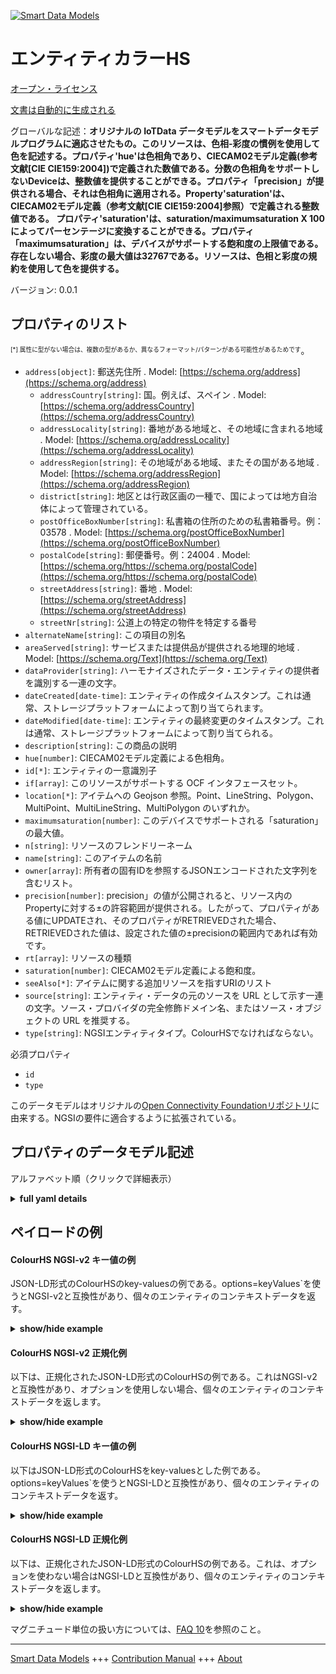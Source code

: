 <!-- 10-Header -->    
[![Smart Data Models](https://smartdatamodels.org/wp-content/uploads/2022/01/SmartDataModels_logo.png "Logo")](https://smartdatamodels.org)    
エンティティカラーHS    
===========<!-- /10-Header -->    
<!-- 15-License -->    
[オープン・ライセンス](https://github.com/smart-data-models//dataModel.OCF/blob/master/ColourHS/LICENSE.md)    
[文書は自動的に生成される](https://docs.google.com/presentation/d/e/2PACX-1vTs-Ng5dIAwkg91oTTUdt8ua7woBXhPnwavZ0FxgR8BsAI_Ek3C5q97Nd94HS8KhP-r_quD4H0fgyt3/pub?start=false&loop=false&delayms=3000#slide=id.gb715ace035_0_60)    
<!-- /15-License -->    
<!-- 20-Description -->    
グローバルな記述：**オリジナルの IoTData データモデルをスマートデータモデルプログラムに適応させたもの。このリソースは、色相-彩度の慣例を使用して色を記述する。プロパティ'hue'は色相角であり、CIECAM02モデル定義(参考文献[CIE CIE159:2004])で定義された数値である。分数の色相角をサポートしないDeviceは、整数値を提供することができる。プロパティ「precision」が提供される場合、それは色相角に適用される。Property'saturation'は、CIECAM02モデル定義（参考文献[CIE CIE159:2004]参照）で定義される整数値である。  プロパティ'saturation'は、saturation/maximumsaturation X 100 によってパーセンテージに変換することができる。プロパティ「maximumsaturation」は、デバイスがサポートする飽和度の上限値である。存在しない場合、彩度の最大値は32767である。リソースは、色相と彩度の規約を使用して色を提供する。**    
バージョン: 0.0.1    
<!-- /20-Description -->    
<!-- 30-PropertiesList -->    
## プロパティのリスト    
<sup><sub>[*] 属性に型がない場合は、複数の型があるか、異なるフォーマット/パターンがある可能性があるためです</sub></sup>。    
- `address[object]`: 郵送先住所  . Model: [https://schema.org/address](https://schema.org/address)	- `addressCountry[string]`: 国。例えば、スペイン  . Model: [https://schema.org/addressCountry](https://schema.org/addressCountry)    
	- `addressLocality[string]`: 番地がある地域と、その地域に含まれる地域  . Model: [https://schema.org/addressLocality](https://schema.org/addressLocality)    
	- `addressRegion[string]`: その地域がある地域、またその国がある地域  . Model: [https://schema.org/addressRegion](https://schema.org/addressRegion)    
	- `district[string]`: 地区とは行政区画の一種で、国によっては地方自治体によって管理されている。      
	- `postOfficeBoxNumber[string]`: 私書箱の住所のための私書箱番号。例：03578  . Model: [https://schema.org/postOfficeBoxNumber](https://schema.org/postOfficeBoxNumber)    
	- `postalCode[string]`: 郵便番号。例：24004  . Model: [https://schema.org/https://schema.org/postalCode](https://schema.org/https://schema.org/postalCode)    
	- `streetAddress[string]`: 番地  . Model: [https://schema.org/streetAddress](https://schema.org/streetAddress)    
	- `streetNr[string]`: 公道上の特定の物件を特定する番号      
- `alternateName[string]`: この項目の別名  - `areaServed[string]`: サービスまたは提供品が提供される地理的地域  . Model: [https://schema.org/Text](https://schema.org/Text)- `dataProvider[string]`: ハーモナイズされたデータ・エンティティの提供者を識別する一連の文字。  - `dateCreated[date-time]`: エンティティの作成タイムスタンプ。これは通常、ストレージプラットフォームによって割り当てられます。  - `dateModified[date-time]`: エンティティの最終変更のタイムスタンプ。これは通常、ストレージプラットフォームによって割り当てられる。  - `description[string]`: この商品の説明  - `hue[number]`: CIECAM02モデル定義による色相角。  - `id[*]`: エンティティの一意識別子  - `if[array]`: このリソースがサポートする OCF インタフェースセット。  - `location[*]`: アイテムへの Geojson 参照。Point、LineString、Polygon、MultiPoint、MultiLineString、MultiPolygon のいずれか。  - `maximumsaturation[number]`: このデバイスでサポートされる「saturation」の最大値。  - `n[string]`: リソースのフレンドリーネーム  - `name[string]`: このアイテムの名前  - `owner[array]`: 所有者の固有IDを参照するJSONエンコードされた文字列を含むリスト。  - `precision[number]`: precision」の値が公開されると、リソース内のPropertyに対する±の許容範囲が提供される。したがって、プロパティがある値にUPDATEされ、そのプロパティがRETRIEVEDされた場合、RETRIEVEDされた値は、設定された値の±precisionの範囲内であれば有効です。  - `rt[array]`: リソースの種類  - `saturation[number]`: CIECAM02モデル定義による飽和度。  - `seeAlso[*]`: アイテムに関する追加リソースを指すURIのリスト  - `source[string]`: エンティティ・データの元のソースを URL として示す一連の文字。ソース・プロバイダの完全修飾ドメイン名、またはソース・オブジェクトの URL を推奨する。  - `type[string]`: NGSIエンティティタイプ。ColourHSでなければならない。  <!-- /30-PropertiesList -->    
<!-- 35-RequiredProperties -->    
必須プロパティ    
- `id`  - `type`  <!-- /35-RequiredProperties -->    
<!-- 40-RequiredProperties -->    
このデータモデルはオリジナルの[Open Connectivity Foundationリポジトリ](https://github.com/openconnectivityfoundation/IoTDataModels)に由来する。NGSIの要件に適合するように拡張されている。    
<!-- /40-RequiredProperties -->    
<!-- 50-DataModelHeader -->    
## プロパティのデータモデル記述    
アルファベット順（クリックで詳細表示）    
<!-- /50-DataModelHeader -->    
<!-- 60-ModelYaml -->    
<details><summary><strong>full yaml details</strong></summary>      
```yaml    
ColourHS:      
  description: 'Smart Data Models Program adaptation of the original IoTData data Models. This Resource describes the colour using hue-saturation conventions. The Property ''hue'' is the hue angle, it is a number value as defined by the CIECAM02 model definition (see reference [CIE CIE159:2004]). A Device that does not support fractional hue angles can provide integer values. If Property ''precision'' is provided it applies to the hue angle. The Property ''saturation'' is an integer value as defined by the CIECAM02 model definition (see reference [CIE CIE159:2004]).  The Property ''saturation'' can be converted to a percentage by saturation/maximumsaturation X 100; where maximumsaturation is 32767 if the Property itself is not present. The Property ''maximumsaturation'' is the upper bound on the saturation supported by the Device. If not present the maximum value for saturation is 32767. The Resource provides the colour using hue and saturation conventions. '      
  properties:      
    address:      
      description: The mailing address      
      properties:      
        addressCountry:      
          description: 'The country. For example, Spain'      
          type: string      
          x-ngsi:      
            model: https://schema.org/addressCountry      
            type: Property      
        addressLocality:      
          description: 'The locality in which the street address is, and which is in the region'      
          type: string      
          x-ngsi:      
            model: https://schema.org/addressLocality      
            type: Property      
        addressRegion:      
          description: 'The region in which the locality is, and which is in the country'      
          type: string      
          x-ngsi:      
            model: https://schema.org/addressRegion      
            type: Property      
        district:      
          description: 'A district is a type of administrative division that, in some countries, is managed by the local government'      
          type: string      
          x-ngsi:      
            type: Property      
        postOfficeBoxNumber:      
          description: 'The post office box number for PO box addresses. For example, 03578'      
          type: string      
          x-ngsi:      
            model: https://schema.org/postOfficeBoxNumber      
            type: Property      
        postalCode:      
          description: 'The postal code. For example, 24004'      
          type: string      
          x-ngsi:      
            model: https://schema.org/https://schema.org/postalCode      
            type: Property      
        streetAddress:      
          description: The street address      
          type: string      
          x-ngsi:      
            model: https://schema.org/streetAddress      
            type: Property      
        streetNr:      
          description: Number identifying a specific property on a public street      
          type: string      
          x-ngsi:      
            type: Property      
      type: object      
      x-ngsi:      
        model: https://schema.org/address      
        type: Property      
    alternateName:      
      description: An alternative name for this item      
      type: string      
      x-ngsi:      
        type: Property      
    areaServed:      
      description: The geographic area where a service or offered item is provided      
      type: string      
      x-ngsi:      
        model: https://schema.org/Text      
        type: Property      
    dataProvider:      
      description: A sequence of characters identifying the provider of the harmonised data entity      
      type: string      
      x-ngsi:      
        type: Property      
    dateCreated:      
      description: Entity creation timestamp. This will usually be allocated by the storage platform      
      format: date-time      
      type: string      
      x-ngsi:      
        type: Property      
    dateModified:      
      description: Timestamp of the last modification of the entity. This will usually be allocated by the storage platform      
      format: date-time      
      type: string      
      x-ngsi:      
        type: Property      
    description:      
      description: A description of this item      
      type: string      
      x-ngsi:      
        type: Property      
    hue:      
      description: The hue angle as defined by the CIECAM02 model definition.      
      maximum: 360.0      
      minimum: 0.0      
      type: number      
      x-ngsi:      
        type: Property      
    id:      
      anyOf:      
        - description: Identifier format of any NGSI entity      
          maxLength: 256      
          minLength: 1      
          pattern: ^[\w\-\.\{\}\$\+\*\[\]`|~^@!,:\\]+$      
          type: string      
          x-ngsi:      
            type: Property      
        - description: Identifier format of any NGSI entity      
          format: uri      
          type: string      
          x-ngsi:      
            type: Property      
      description: Unique identifier of the entity      
      x-ngsi:      
        type: Property      
    if:      
      description: The OCF Interface set supported by this Resource.      
      items:      
        enum:      
          - oic.if.a      
          - oic.if.baseline      
        type: string      
      minItems: 2      
      readOnly: true      
      type: array      
      uniqueItems: true      
      x-ngsi:      
        type: Property      
    location:      
      description: 'Geojson reference to the item. It can be Point, LineString, Polygon, MultiPoint, MultiLineString or MultiPolygon'      
      oneOf:      
        - description: Geojson reference to the item. Point      
          properties:      
            bbox:      
              items:      
                type: number      
              minItems: 4      
              type: array      
            coordinates:      
              items:      
                type: number      
              minItems: 2      
              type: array      
            type:      
              enum:      
                - Point      
              type: string      
          required:      
            - type      
            - coordinates      
          title: GeoJSON Point      
          type: object      
          x-ngsi:      
            type: GeoProperty      
        - description: Geojson reference to the item. LineString      
          properties:      
            bbox:      
              items:      
                type: number      
              minItems: 4      
              type: array      
            coordinates:      
              items:      
                items:      
                  type: number      
                minItems: 2      
                type: array      
              minItems: 2      
              type: array      
            type:      
              enum:      
                - LineString      
              type: string      
          required:      
            - type      
            - coordinates      
          title: GeoJSON LineString      
          type: object      
          x-ngsi:      
            type: GeoProperty      
        - description: Geojson reference to the item. Polygon      
          properties:      
            bbox:      
              items:      
                type: number      
              minItems: 4      
              type: array      
            coordinates:      
              items:      
                items:      
                  items:      
                    type: number      
                  minItems: 2      
                  type: array      
                minItems: 4      
                type: array      
              type: array      
            type:      
              enum:      
                - Polygon      
              type: string      
          required:      
            - type      
            - coordinates      
          title: GeoJSON Polygon      
          type: object      
          x-ngsi:      
            type: GeoProperty      
        - description: Geojson reference to the item. MultiPoint      
          properties:      
            bbox:      
              items:      
                type: number      
              minItems: 4      
              type: array      
            coordinates:      
              items:      
                items:      
                  type: number      
                minItems: 2      
                type: array      
              type: array      
            type:      
              enum:      
                - MultiPoint      
              type: string      
          required:      
            - type      
            - coordinates      
          title: GeoJSON MultiPoint      
          type: object      
          x-ngsi:      
            type: GeoProperty      
        - description: Geojson reference to the item. MultiLineString      
          properties:      
            bbox:      
              items:      
                type: number      
              minItems: 4      
              type: array      
            coordinates:      
              items:      
                items:      
                  items:      
                    type: number      
                  minItems: 2      
                  type: array      
                minItems: 2      
                type: array      
              type: array      
            type:      
              enum:      
                - MultiLineString      
              type: string      
          required:      
            - type      
            - coordinates      
          title: GeoJSON MultiLineString      
          type: object      
          x-ngsi:      
            type: GeoProperty      
        - description: Geojson reference to the item. MultiLineString      
          properties:      
            bbox:      
              items:      
                type: number      
              minItems: 4      
              type: array      
            coordinates:      
              items:      
                items:      
                  items:      
                    items:      
                      type: number      
                    minItems: 2      
                    type: array      
                  minItems: 4      
                  type: array      
                type: array      
              type: array      
            type:      
              enum:      
                - MultiPolygon      
              type: string      
          required:      
            - type      
            - coordinates      
          title: GeoJSON MultiPolygon      
          type: object      
          x-ngsi:      
            type: GeoProperty      
      x-ngsi:      
        type: GeoProperty      
    maximumsaturation:      
      description: The maximum supported value of 'saturation' for this Device.      
      maximum: 32767      
      minimum: 0      
      readOnly: true      
      type: number      
      x-ngsi:      
        type: Property      
    n:      
      description: Friendly name of the Resource      
      maxLength: 64      
      readOnly: true      
      type: string      
      x-ngsi:      
        type: Property      
    name:      
      description: The name of this item      
      type: string      
      x-ngsi:      
        type: Property      
    owner:      
      description: A List containing a JSON encoded sequence of characters referencing the unique Ids of the owner(s)      
      items:      
        anyOf:      
          - description: Identifier format of any NGSI entity      
            maxLength: 256      
            minLength: 1      
            pattern: ^[\w\-\.\{\}\$\+\*\[\]`|~^@!,:\\]+$      
            type: string      
            x-ngsi:      
              type: Property      
          - description: Identifier format of any NGSI entity      
            format: uri      
            type: string      
            x-ngsi:      
              type: Property      
        description: Unique identifier of the entity      
        x-ngsi:      
          type: Property      
      type: array      
      x-ngsi:      
        type: Property      
    precision:      
      description: 'When exposed the value in ''precision'' provides a +/- tolerance against the Properties in the Resource. Thus if a Property is UPDATED to a value and that Property then RETRIEVED, the RETRIEVED value is valid if in the range of the set value +/- precision'      
      readOnly: true      
      type: number      
      x-ngsi:      
        type: Property      
    rt:      
      description: The Resource Type.      
      items:      
        enum:      
          - oic.r.colour.hs      
        maxLength: 64      
        type: string      
      minItems: 1      
      readOnly: true      
      type: array      
      uniqueItems: true      
      x-ngsi:      
        type: Property      
    saturation:      
      description: The saturation as defined by the CIECAM02 model definition.      
      maximum: 32767      
      minimum: 0      
      type: number      
      x-ngsi:      
        type: Property      
    seeAlso:      
      description: list of uri pointing to additional resources about the item      
      oneOf:      
        - items:      
            format: uri      
            type: string      
          minItems: 1      
          type: array      
        - format: uri      
          type: string      
      x-ngsi:      
        type: Property      
    source:      
      description: 'A sequence of characters giving the original source of the entity data as a URL. Recommended to be the fully qualified domain name of the source provider, or the URL to the source object'      
      type: string      
      x-ngsi:      
        type: Property      
    type:      
      description: NGSI entity type. It has to be ColourHS      
      enum:      
        - ColourHS      
      type: string      
      x-ngsi:      
        type: Property      
  required:      
    - id      
    - type      
  type: object      
  x-derived-from: https://github.com/OpenInterConnect/IoTDataModels/blob/master/ColourHSResURI.swagger.json      
  x-disclaimer: 'Redistribution and use in source and binary forms, with or without modification, are permitted  provided that the license conditions are met. Copyleft (c) 2022 Contributors to Smart Data Models Program'      
  x-license-url: https://github.com/smart-data-models/dataModel.OCF/blob/master/ColourHS/LICENSE.md      
  x-model-schema: https://smart-data-models.github.io/dataModel.IoTDataModels/ColourHS/schema.json      
  x-model-tags: OCF      
  x-version: 0.0.1      
```    
</details>      
<!-- /60-ModelYaml -->    
<!-- 70-MiddleNotes -->    
<!-- /70-MiddleNotes -->    
<!-- 80-Examples -->    
## ペイロードの例    
#### ColourHS NGSI-v2 キー値の例    
JSON-LD形式のColourHSのkey-valuesの例である。options=keyValues`を使うとNGSI-v2と互換性があり、個々のエンティティのコンテキストデータを返す。    
<details><summary><strong>show/hide example</strong></summary>      
```json  
{  
  "id": "urn:ngsi-ld:ColourHS:id:AKJK:40127853",  
  "dateCreated": "1993-08-24T03:01:43Z",  
  "dateModified": "2002-11-27T06:16:46Z",  
  "source": "Wear prepare traditional a like indicate. Significant include whose future. Detail who likely business old.",  
  "name": "Point agent including beyond. Community body every visit but she. Speak when may maybe worry. Tell attack crime it s",  
  "alternateName": "Above they also environment analysis. Card throw trip get within red. Cell drug democratic.",  
  "description": "Land good law market put agent. Our any watch reach energ",  
  "dataProvider": "Million organization possible expect mention cover. Treat painting with who.",  
  "owner": [  
    "urn:ngsi-ld:ColourHS:items:ADWD:27178996",  
    "urn:ngsi-ld:ColourHS:items:JQMN:51128252"  
  ],  
  "seeAlso": [  
    "urn:ngsi-ld:ColourHS:items:YQTT:85182548"  
  ],  
  "location": {  
    "type": "Point",  
    "coordinates": [  
      -39.4098375,  
      -99.344663  
    ]  
  },  
  "address": {  
    "streetAddress": "Able stage Mr. If if every probably never. Start ",  
    "addressLocality": "Stop important generation research. Mr need itself power. Happy most color contain dinner s",  
    "addressRegion": "Class ev",  
    "addressCountry": "Sell child Mr his can range. Memory morning record. Suddenly too born environmental prepare account city official.",  
    "postalCode": "Case kid anyone discover white. Run trip rich approach. Tend at Democrat possible away life road.",  
    "postOfficeBoxNumber": "Say anything seem require. Model experience election player.",  
    "streetNr": "After same machine soldier life. Glass effect order foreign. Wind dream least yourself degree.",  
    "district": "Company early research offer meet animal sometimes. Former response house always of."  
  },  
  "areaServed": "Morning no each thank image. Claim civil positive have summer. Close couple knowledge brother born.",  
  "rt": [  
    "oic.r.colour.hs"  
  ],  
  "hue": 311.1,  
  "saturation": 25247,  
  "maximumsaturation": 25247,  
  "n": "Else memory if. Whose group through despite cause. Sense p",  
  "precision": 100.2,  
  "if": [  
    "oic.if.baseline",  
    "oic.if.a"  
  ],  
  "type": "ColourHS"  
}  
```  
</details>    
#### ColourHS NGSI-v2 正規化例    
以下は、正規化されたJSON-LD形式のColourHSの例である。これはNGSI-v2と互換性があり、オプションを使用しない場合、個々のエンティティのコンテキストデータを返します。    
<details><summary><strong>show/hide example</strong></summary>      
```json  
{  
  "id": "urn:ngsi-ld:ColourHS:id:AKJK:40127853",  
  "dateCreated": {  
    "type": "DateTime",  
    "value": "1993-08-24T03:01:43Z"  
  },  
  "dateModified": {  
    "type": "DateTime",  
    "value": "2002-11-27T06:16:46Z"  
  },  
  "source": {  
    "type": "Text",  
    "value": "Wear prepare traditional a like indicate. Significant include whose future. Detail who likely business old."  
  },  
  "name": {  
    "type": "Text",  
    "value": "Point agent including beyond. Community body every visit but she. Speak when may maybe worry. Tell attack crime it s"  
  },  
  "alternateName": {  
    "type": "Text",  
    "value": "Above they also environment analysis. Card throw trip get within red. Cell drug democratic."  
  },  
  "description": {  
    "type": "Text",  
    "value": "Land good law market put agent. Our any watch reach energ"  
  },  
  "dataProvider": {  
    "type": "Text",  
    "value": "Million organization possible expect mention cover. Treat painting with who."  
  },  
  "owner": {  
    "type": "StructuredValue",  
    "value": [  
      "urn:ngsi-ld:ColourHS:items:ADWD:27178996",  
      "urn:ngsi-ld:ColourHS:items:JQMN:51128252"  
    ]  
  },  
  "seeAlso": {  
    "type": "StructuredValue",  
    "value": [  
      "urn:ngsi-ld:ColourHS:items:YQTT:85182548"  
    ]  
  },  
  "location": {  
    "type": "geo:json",  
    "value": {  
      "type": "Point",  
      "coordinates": [  
        -39.4098375,  
        -99.344663  
      ]  
    }  
  },  
  "address": {  
    "type": "StructuredValue",  
    "value": {  
      "streetAddress": "Able stage Mr. If if every probably never. Start ",  
      "addressLocality": "Stop important generation research. Mr need itself power. Happy most color contain dinner s",  
      "addressRegion": "Class ev",  
      "addressCountry": "Sell child Mr his can range. Memory morning record. Suddenly too born environmental prepare account city official.",  
      "postalCode": "Case kid anyone discover white. Run trip rich approach. Tend at Democrat possible away life road.",  
      "postOfficeBoxNumber": "Say anything seem require. Model experience election player.",  
      "streetNr": "After same machine soldier life. Glass effect order foreign. Wind dream least yourself degree.",  
      "district": "Company early research offer meet animal sometimes. Former response house always of."  
    }  
  },  
  "areaServed": {  
    "type": "Text",  
    "value": "Morning no each thank image. Claim civil positive have summer. Close couple knowledge brother born."  
  },  
  "rt": {  
    "type": "StructuredValue",  
    "value": [  
      "oic.r.colour.hs"  
    ]  
  },  
  "hue": {  
    "type": "Number",  
    "value": 311.1  
  },  
  "saturation": {  
    "type": "Number",  
    "value": 25247  
  },  
  "maximumsaturation": {  
    "type": "Number",  
    "value": 25247  
  },  
  "n": {  
    "type": "Text",  
    "value": "Else memory if. Whose group through despite cause. Sense p"  
  },  
  "precision": {  
    "type": "Number",  
    "value": 100.2  
  },  
  "if": {  
    "type": "StructuredValue",  
    "value": [  
      "oic.if.baseline",  
      "oic.if.a"  
    ]  
  },  
  "type": "ColourHS"  
}  
```  
</details>    
#### ColourHS NGSI-LD キー値の例    
以下はJSON-LD形式のColourHSをkey-valuesとした例である。options=keyValues`を使うとNGSI-LDと互換性があり、個々のエンティティのコンテキストデータを返す。    
<details><summary><strong>show/hide example</strong></summary>      
```json  
{  
  "id": "urn:ngsi-ld:ColourHS:id:AKJK:40127853",  
  "dateCreated": "1993-08-24T03:01:43Z",  
  "dateModified": "2002-11-27T06:16:46Z",  
  "source": "Wear prepare traditional a like indicate. Significant include whose future. Detail who likely business old.",  
  "name": "Point agent including beyond. Community body every visit but she. Speak when may maybe worry. Tell attack crime it s",  
  "alternateName": "Above they also environment analysis. Card throw trip get within red. Cell drug democratic.",  
  "description": "Land good law market put agent. Our any watch reach energ",  
  "dataProvider": "Million organization possible expect mention cover. Treat painting with who.",  
  "owner": [  
    "urn:ngsi-ld:ColourHS:items:ADWD:27178996",  
    "urn:ngsi-ld:ColourHS:items:JQMN:51128252"  
  ],  
  "seeAlso": [  
    "urn:ngsi-ld:ColourHS:items:YQTT:85182548"  
  ],  
  "location": {  
    "type": "Point",  
    "coordinates": [  
      -39.4098375,  
      -99.344663  
    ]  
  },  
  "address": {  
    "streetAddress": "Able stage Mr. If if every probably never. Start ",  
    "addressLocality": "Stop important generation research. Mr need itself power. Happy most color contain dinner s",  
    "addressRegion": "Class ev",  
    "addressCountry": "Sell child Mr his can range. Memory morning record. Suddenly too born environmental prepare account city official.",  
    "postalCode": "Case kid anyone discover white. Run trip rich approach. Tend at Democrat possible away life road.",  
    "postOfficeBoxNumber": "Say anything seem require. Model experience election player.",  
    "streetNr": "After same machine soldier life. Glass effect order foreign. Wind dream least yourself degree.",  
    "district": "Company early research offer meet animal sometimes. Former response house always of."  
  },  
  "areaServed": "Morning no each thank image. Claim civil positive have summer. Close couple knowledge brother born.",  
  "rt": [  
    "oic.r.colour.hs"  
  ],  
  "hue": 311.1,  
  "saturation": 25247,  
  "maximumsaturation": 25247,  
  "n": "Else memory if. Whose group through despite cause. Sense p",  
  "precision": 100.2,  
  "if": [  
    "oic.if.baseline",  
    "oic.if.a"  
  ],  
  "type": "ColourHS",  
  "@context": [  
    "https://smartdatamodels.org/context.jsonld"  
  ]  
}  
```  
</details>    
#### ColourHS NGSI-LD 正規化例    
以下は、正規化されたJSON-LD形式のColourHSの例である。これは、オプションを使わない場合はNGSI-LDと互換性があり、個々のエンティティのコンテキストデータを返します。    
<details><summary><strong>show/hide example</strong></summary>      
```json  
{  
    "id": "urn:ngsi-ld:ColourHS:id:AKJK:40127853",  
    "dateCreated": {  
        "type": "Property",  
        "value": {  
            "@type": "DateTime",  
            "@value": "1993-08-24T03:01:43Z"  
        }  
    },  
    "dateModified": {  
        "type": "Property",  
        "value": {  
            "@type": "DateTime",  
            "@value": "2002-11-27T06:16:46Z"  
        }  
    },  
    "source": {  
        "type": "Property",  
        "value": "Wear prepare traditional a like indicate. Significant include whose future. Detail who likely business old."  
    },  
    "name": {  
        "type": "Property",  
        "value": "Point agent including beyond. Community body every visit but she. Speak when may maybe worry. Tell attack crime it s"  
    },  
    "alternateName": {  
        "type": "Property",  
        "value": "Above they also environment analysis. Card throw trip get within red. Cell drug democratic."  
    },  
    "description": {  
        "type": "Property",  
        "value": "Land good law market put agent. Our any watch reach energ"  
    },  
    "dataProvider": {  
        "type": "Property",  
        "value": "Million organization possible expect mention cover. Treat painting with who."  
    },  
    "owner": {  
        "type": "Property",  
        "value": [  
            "urn:ngsi-ld:ColourHS:items:ADWD:27178996",  
            "urn:ngsi-ld:ColourHS:items:JQMN:51128252"  
        ]  
    },  
    "seeAlso": {  
        "type": "Property",  
        "value": [  
            "urn:ngsi-ld:ColourHS:items:YQTT:85182548"  
        ]  
    },  
    "location": {  
        "type": "GeoProperty",  
        "value": {  
            "type": "Point",  
            "coordinates": [  
                -39.4098375,  
                -99.344663  
            ]  
        }  
    },  
    "address": {  
        "type": "Property",  
        "value": {  
            "streetAddress": "Able stage Mr. If if every probably never. Start ",  
            "addressLocality": "Stop important generation research. Mr need itself power. Happy most color contain dinner s",  
            "addressRegion": "Class ev",  
            "addressCountry": "Sell child Mr his can range. Memory morning record. Suddenly too born environmental prepare account city official.",  
            "postalCode": "Case kid anyone discover white. Run trip rich approach. Tend at Democrat possible away life road.",  
            "postOfficeBoxNumber": "Say anything seem require. Model experience election player.",  
            "streetNr": "After same machine soldier life. Glass effect order foreign. Wind dream least yourself degree.",  
            "district": "Company early research offer meet animal sometimes. Former response house always of."  
        }  
    },  
    "areaServed": {  
        "type": "Property",  
        "value": "Morning no each thank image. Claim civil positive have summer. Close couple knowledge brother born."  
    },  
    "rt": {  
        "type": "Property",  
        "value": [  
            "oic.r.colour.hs"  
        ]  
    },  
    "hue": {  
        "type": "Property",  
        "value": 311.1  
    },  
    "saturation": {  
        "type": "Property",  
        "value": 25247  
    },  
    "maximumsaturation": {  
        "type": "Property",  
        "value": 25247  
    },  
    "n": {  
        "type": "Property",  
        "value": "Else memory if. Whose group through despite cause. Sense p"  
    },  
    "precision": {  
        "type": "Property",  
        "value": 100.2  
    },  
    "if": {  
        "type": "Property",  
        "value": [  
            "oic.if.baseline",  
            "oic.if.a"  
        ]  
    },  
    "type": "ColourHS",  
    "@context": [  
        "https://smartdatamodels.org/context.jsonld"  
    ]  
}  
```  
</details><!-- /80-Examples -->    
<!-- 90-FooterNotes -->    
<!-- /90-FooterNotes -->    
<!-- 95-Units -->    
マグニチュード単位の扱い方については、[FAQ 10](https://smartdatamodels.org/index.php/faqs/)を参照のこと。    
<!-- /95-Units -->    
<!-- 97-LastFooter -->    
---    
[Smart Data Models](https://smartdatamodels.org) +++ [Contribution Manual](https://bit.ly/contribution_manual) +++ [About](https://bit.ly/Introduction_SDM)<!-- /97-LastFooter -->    
